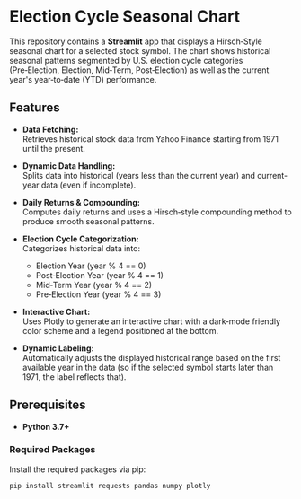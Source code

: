 # Election Cycle Seasonal Chart

This repository contains a **Streamlit** app that displays a Hirsch‑Style seasonal chart for a selected stock symbol. The chart shows historical seasonal patterns segmented by U.S. election cycle categories (Pre‑Election, Election, Mid‑Term, Post‑Election) as well as the current year's year‑to‑date (YTD) performance.

## Features

- **Data Fetching:**  
  Retrieves historical stock data from Yahoo Finance starting from 1971 until the present.
  
- **Dynamic Data Handling:**  
  Splits data into historical (years less than the current year) and current-year data (even if incomplete).

- **Daily Returns & Compounding:**  
  Computes daily returns and uses a Hirsch‑style compounding method to produce smooth seasonal patterns.

- **Election Cycle Categorization:**  
  Categorizes historical data into:
  - Election Year (year % 4 == 0)
  - Post‑Election Year (year % 4 == 1)
  - Mid‑Term Year (year % 4 == 2)
  - Pre‑Election Year (year % 4 == 3)

- **Interactive Chart:**  
  Uses Plotly to generate an interactive chart with a dark‑mode friendly color scheme and a legend positioned at the bottom.

- **Dynamic Labeling:**  
  Automatically adjusts the displayed historical range based on the first available year in the data (so if the selected symbol starts later than 1971, the label reflects that).

## Prerequisites

- **Python 3.7+**

### Required Packages

Install the required packages via pip:

```bash
pip install streamlit requests pandas numpy plotly
